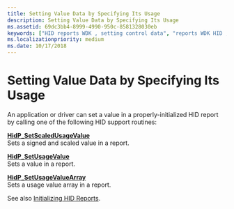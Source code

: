 ```yaml
---
title: Setting Value Data by Specifying Its Usage
description: Setting Value Data by Specifying Its Usage
ms.assetid: 69dc3bb4-8999-4990-950c-8581328030eb
keywords: ["HID reports WDK , setting control data", "reports WDK HID , setting control data", "data usage settings WDK HID"]
ms.localizationpriority: medium
ms.date: 10/17/2018
---
```


# Setting Value Data by Specifying Its Usage





An application or driver can set a value in a properly-initialized HID report by calling one of the following HID support routines:

<a href="" id="hidp-setscaledusagevalue"></a>[**HidP\_SetScaledUsageValue**](https://msdn.microsoft.com/library/windows/hardware/ff539787)  
Sets a signed and scaled value in a report.

<a href="" id="hidp-setusagevalue"></a>[**HidP\_SetUsageValue**](https://msdn.microsoft.com/library/windows/hardware/ff539797)  
Sets a value in a report.

<a href="" id="hidp-setusagevaluearray"></a>[**HidP\_SetUsageValueArray**](https://msdn.microsoft.com/library/windows/hardware/ff539801)  
Sets a usage value array in a report.

<a href="" id="see-also-initializing-hid-reports-"></a>See also [Initializing HID Reports](initializing-hid-reports.md).  

 

 




